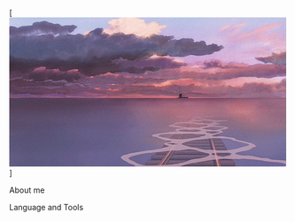 [![Header](https://github.com/11shingo11/11shingo11/blob/main/assets/1fcc.gif)]

About me

Language and Tools

